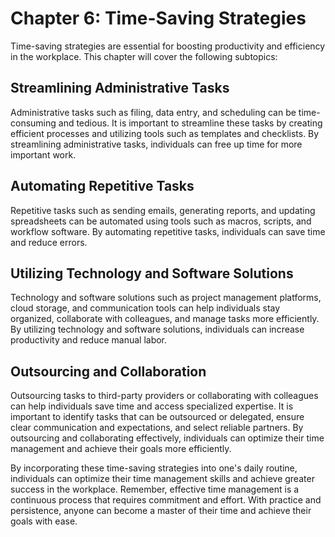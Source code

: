 Chapter 6: Time-Saving Strategies
=================================

Time-saving strategies are essential for boosting productivity and efficiency in the workplace. This chapter will cover the following subtopics:

Streamlining Administrative Tasks
---------------------------------

Administrative tasks such as filing, data entry, and scheduling can be time-consuming and tedious. It is important to streamline these tasks by creating efficient processes and utilizing tools such as templates and checklists. By streamlining administrative tasks, individuals can free up time for more important work.

Automating Repetitive Tasks
---------------------------

Repetitive tasks such as sending emails, generating reports, and updating spreadsheets can be automated using tools such as macros, scripts, and workflow software. By automating repetitive tasks, individuals can save time and reduce errors.

Utilizing Technology and Software Solutions
-------------------------------------------

Technology and software solutions such as project management platforms, cloud storage, and communication tools can help individuals stay organized, collaborate with colleagues, and manage tasks more efficiently. By utilizing technology and software solutions, individuals can increase productivity and reduce manual labor.

Outsourcing and Collaboration
-----------------------------

Outsourcing tasks to third-party providers or collaborating with colleagues can help individuals save time and access specialized expertise. It is important to identify tasks that can be outsourced or delegated, ensure clear communication and expectations, and select reliable partners. By outsourcing and collaborating effectively, individuals can optimize their time management and achieve their goals more efficiently.

By incorporating these time-saving strategies into one's daily routine, individuals can optimize their time management skills and achieve greater success in the workplace. Remember, effective time management is a continuous process that requires commitment and effort. With practice and persistence, anyone can become a master of their time and achieve their goals with ease.
